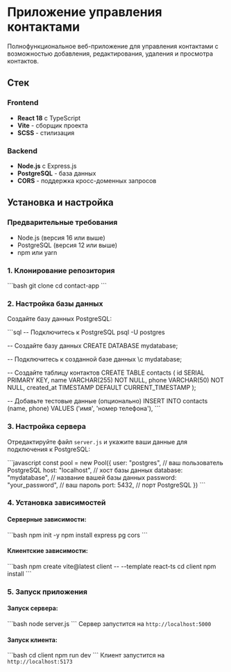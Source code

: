 # Приложение управления контактами

Полнофункциональное веб-приложение для управления контактами с возможностью добавления, редактирования, удаления и просмотра контактов.

## Стек

### Frontend
- **React 18** с TypeScript
- **Vite** - сборщик проекта
- **SCSS** - стилизация

### Backend
- **Node.js** с Express.js
- **PostgreSQL** - база данных
- **CORS** - поддержка кросс-доменных запросов

## Установка и настройка

### Предварительные требования

- Node.js (версия 16 или выше)
- PostgreSQL (версия 12 или выше)
- npm или yarn

### 1. Клонирование репозитория

\`\`\`bash
git clone <repository-url>
cd contact-app
\`\`\`

### 2. Настройка базы данных

Создайте базу данных PostgreSQL:

\`\`\`sql
-- Подключитесь к PostgreSQL
psql -U postgres

-- Создайте базу данных
CREATE DATABASE mydatabase;

-- Подключитесь к созданной базе данных
\c mydatabase;

-- Создайте таблицу контактов
CREATE TABLE contacts (
    id SERIAL PRIMARY KEY,
    name VARCHAR(255) NOT NULL,
    phone VARCHAR(50) NOT NULL,
    created_at TIMESTAMP DEFAULT CURRENT_TIMESTAMP
);

-- Добавьте тестовые данные (опционально)
INSERT INTO contacts (name, phone) VALUES 
    ('имя', 'номер телефона'),
\`\`\`

### 3. Настройка сервера

Отредактируйте файл `server.js` и укажите ваши данные для подключения к PostgreSQL:

\`\`\`javascript
const pool = new Pool({
  user: "postgres",        // ваш пользователь PostgreSQL
  host: "localhost",       // хост базы данных
  database: "mydatabase",  // название вашей базы данных
  password: "your_password", // ваш пароль
  port: 5432,             // порт PostgreSQL
})
\`\`\`

### 4. Установка зависимостей

#### Серверные зависимости:
\`\`\`bash
npm init -y
npm install express pg cors
\`\`\`

#### Клиентские зависимости:
\`\`\`bash
npm create vite@latest client -- --template react-ts
cd client
npm install
\`\`\`

### 5. Запуск приложения

#### Запуск сервера:
\`\`\`bash
node server.js
\`\`\`
Сервер запустится на `http://localhost:5000`

#### Запуск клиента:
\`\`\`bash
cd client
npm run dev
\`\`\`
Клиент запустится на `http://localhost:5173`

